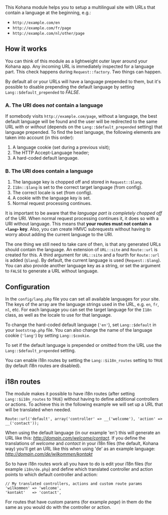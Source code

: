 This Kohana module helps you to setup a multilingual site with URLs that contain a language at the beginning, e.g.:

- `http://example.com/en`
- `http://example.com/fr/page`
- `http://example.com/nl/other/page`

How it works
------------

You can think of this module as a lightweight outer layer around your Kohana app. Any incoming URL is immediately inspected for a language part. This check happens during `Request::factory`. Two things can happen.

By default all or your URLs will have a language prepended to them, but it's possible to disable prepending the default language by setting `Lang::$default_prepended` to *FALSE*.

### A. The URI does *not* contain a language

If somebody visits `http://example.com/page`, without a language, the best default language will be found and the user will be redirected to the same URL *with* or *without* (depends on the `Lang::$default_prepended` setting) that language prepended. To find the best language, the following elements are taken into account (in this order):

1. A language cookie (set during a previous visit);
2. The HTTP Accept-Language header;
3. A hard-coded default language.

### B. The URI does contain a language

1. The language key is chopped off and stored in `Request::$lang`.
2. `I18n::$lang` is set to the correct target language (from config).
3. The correct locale is set (from config).
4. A cookie with the language key is set.
5. Normal request processing continues.

It is important to be aware that the *language part is completely chopped off* of the URI. When normal request processing continues it, it does so with a URI without language. This means that **your routes must not contain a `<lang>` key**. Also, you can create HMVC subrequests without having to worry about adding the current language to the URI.

The one thing we still need to take care of then, is that any generated URLs should contain the language. An extension of `URL::site` and `Route::url` is created for this. A third argument for `URL::site` and a fourth for `Route::url` is added (`$lang`). By default, the current language is used (`Request::$lang`). You can also provide another language key as a string, or set the argument to `FALSE` to generate a URL without language.

Configuration
-------------

In the `config/lang.php` file you can set all available languages for your site. The keys of the array are the language strings used in the URL, e.g. `en`, `fr`, `nl`, etc. For each language you can set the target language for the `I18n` class, as well as the locale to use for that language.

To change the hard-coded default language (`'en'`), set `Lang::$default` in your `bootstrap.php` file. You can also change the name of the language cookie (`'lang'`) by setting `Lang::$cookie`.

To set if the default language is prepended or omitted from the URL use the `Lang::$default_prepended` setting.

You can enable i18n routes by setting the `Lang::$i18n_routes` setting to `TRUE` (by default i18n routes are disabled).

i18n routes
-----------

The module makes it possible to have i18n routes (after setting `Lang::$i18n_routes` to `TRUE`) without having to define additional controllers or actions. To achieve this in the following example we will set up a URL that will be translated when needed.

	Route::url('default', array('controller' => __('welcome'), 'action' => __('contact'));

When using the default language (in our example 'en') this will generate an URL like this: *http://domain.com/welcome/contact*. If you define the translations of *welcome* and *contact* in your i18n files (the default, Kohana way) you'll get an URL like this when using 'de' as an example language: *http://domain.com/de/wilkommen/kontakt*

So to have i18n routes work all you have to do is edit your i18n files (for example `i18n/de.php`) and define which translated controller and action points to which default controller and action:

	// My translated controllers, actions and custom route params
	'wilkommen' => 'welcome',
	'kontakt'   => 'contact',

For routes that have custom params (for example *page*) in them do the same as you would do with the controller or action.